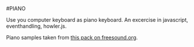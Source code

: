 #PIANO

Use you computer keyboard as piano keyboard. An excercise in javascript, eventhandling, howler.js.

Piano samples taken from [this pack on freesound.org](https://freesound.org/people/jobro/packs/2489/).